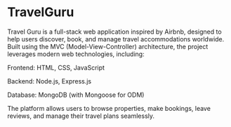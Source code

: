 # TravelGuru
Travel Guru is a full-stack web application inspired by Airbnb, designed to help users discover, book, and manage travel accommodations worldwide. Built using the MVC (Model-View-Controller) architecture, the project leverages modern web technologies, including:

Frontend: HTML, CSS, JavaScript

Backend: Node.js, Express.js

Database: MongoDB (with Mongoose for ODM)

The platform allows users to browse properties, make bookings, leave reviews, and manage their travel plans seamlessly.
